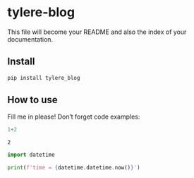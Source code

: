 tylere-blog
================

<!-- WARNING: THIS FILE WAS AUTOGENERATED! DO NOT EDIT! -->

This file will become your README and also the index of your
documentation.

## Install

``` sh
pip install tylere_blog
```

## How to use

Fill me in please! Don’t forget code examples:

``` python
1+2
```

    2

``` python
import datetime
```

``` python
print(f'time = {datetime.datetime.now()}')
```
